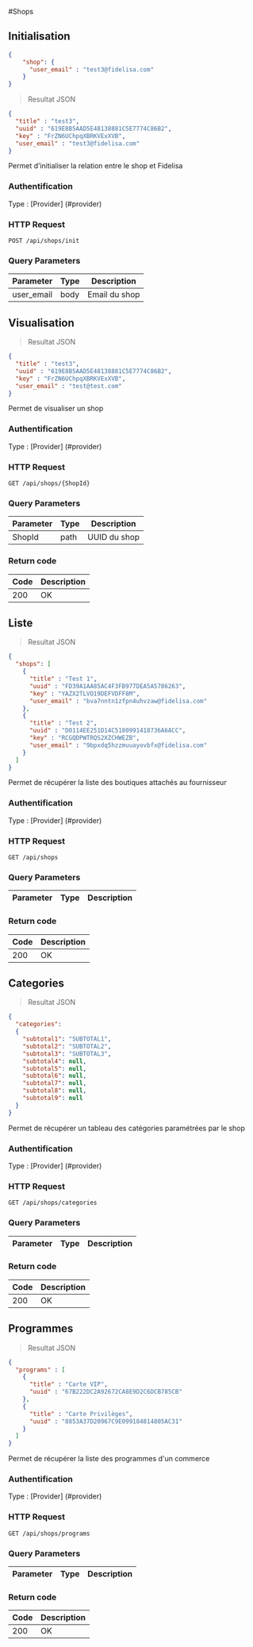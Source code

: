 #Shops
## Initialisation

```json
{
    "shop": {
      "user_email" : "test3@fidelisa.com"
    }
}
```

> Resultat JSON

```json
{
  "title" : "test3",
  "uuid" : "619E8B5AAD5E48138881C5E7774C86B2",
  "key" : "FrZN6UChpqXBRKVExXVB",
  "user_email" : "test3@fidelisa.com"
}
```

Permet d’initialiser la relation entre le shop et Fidelisa

### Authentification

Type : [Provider] (#provider)

### HTTP Request

`POST /api/shops/init`

### Query Parameters

Parameter | Type | Description
--------- | ----------- | -----------
user_email | body | Email du shop  


## Visualisation
> Resultat JSON

```json
{
  "title" : "test3",
  "uuid" : "619E8B5AAD5E48138881C5E7774C86B2",
  "key" : "FrZN6UChpqXBRKVExXVB",
  "user_email" : "test@test.com"
}
```

Permet de visualiser un shop

### Authentification

Type : [Provider] (#provider)

### HTTP Request

`GET /api/shops/{ShopId}`

### Query Parameters

Parameter | Type | Description
--------- | --------- | -----------
ShopId | path | UUID du shop


### Return code
Code | Description
------- | ---------
200 | OK

## Liste

>  Resultat JSON

```json
{
  "shops": [
    {
      "title" : "Test 1",
      "uuid" : "FD39A1AA85AC4F3FB977DEA5A5786263",
      "key" : "YAZX2TLVO19DEFVDFF8M",
      "user_email" : "bva7nntn1zfpn4uhvzaw@fidelisa.com"
    },
    {
      "title" : "Test 2",
      "uuid" : "D0114EE251D14C5180991418736A6ACC",
      "key" : "RCGQDPWTRQS2XZCHWEZB",
      "user_email" : "9bpxdq5hzzmuuayovbfx@fidelisa.com"
    }
  ]
}
```

Permet de récupérer la liste des boutiques attachés au fournisseur

### Authentification

Type : [Provider] (#provider)

### HTTP Request

`GET /api/shops`

### Query Parameters

Parameter | Type | Description
--------- | --------- | -----------

### Return code
Code | Description
------- | ---------
200 | OK


## Categories

> Resultat JSON

```json
{
  "categories":
  {
    "subtotal1": "SUBTOTAL1",
    "subtotal2": "SUBTOTAL2",
    "subtotal3": "SUBTOTAL3",
    "subtotal4": null,
    "subtotal5": null,
    "subtotal6": null,
    "subtotal7": null,
    "subtotal8": null,
    "subtotal9": null
  }
}
```

Permet de récupérer un tableau des catégories paramétrées par le shop

### Authentification

Type : [Provider] (#provider)

### HTTP Request

`GET /api/shops/categories`

### Query Parameters

Parameter | Type | Description
--------- | --------- | -----------

### Return code
Code | Description
------- | ---------
200 | OK


## Programmes

> Resultat JSON

```json
{
  "programs" : [
    {
      "title" : "Carte VIP",
      "uuid" : "67B222DC2A92672CA8E9D2C6DCB785CB"
    },
    {
      "title" : "Carte Privilèges",
      "uuid" : "8853A37D20967C9E099184814805AC31"
    }
  ]
}
```

Permet de récupérer la liste des programmes d'un commerce

### Authentification

Type : [Provider] (#provider)

### HTTP Request

`GET /api/shops/programs`

### Query Parameters

Parameter | Type | Description
--------- | --------- | -----------

### Return code
Code | Description
------- | ---------
200 | OK
